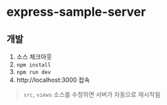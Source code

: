 # express-sample-server

## 개발

1. 소스 체크아웃
1. `npm install`
1. `npm run dev`
1. http://localhost:3000 접속

> `src`, `views` 소스를 수정하면 서버가 자동으로 재시작됨
